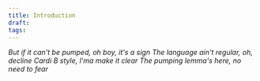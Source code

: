 ```yaml
---
title: Introduction
draft: 
tags:
---
```


*But if it can't be pumped, oh boy, it's a sign*
*The language ain't regular, oh, decline*
*Cardi B style, l'ma make it clear*
*The pumping lemma's here, no need to fear*
